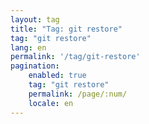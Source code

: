 ```yaml
---
layout: tag
title: "Tag: git restore"
tag: "git restore"
lang: en
permalink: '/tag/git-restore'
pagination:
    enabled: true
    tag: "git restore"
    permalink: /page/:num/
    locale: en
---
```

